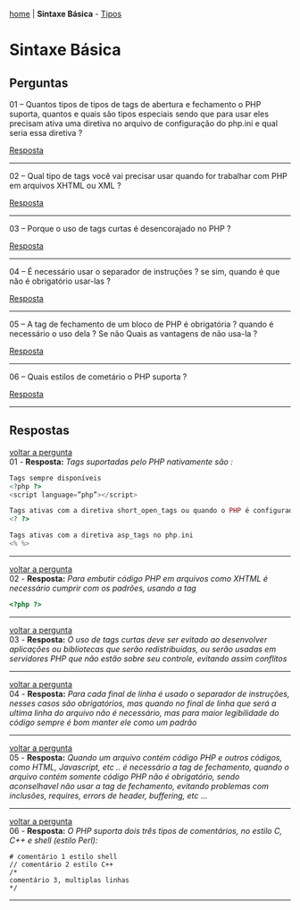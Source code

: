 [home](https://github.com/luk4z7/questionnairePHP/blob/master/pt_br/referencia-linguagem/home.md) | **Sintaxe Básica** - [Tipos](https://github.com/luk4z7/questionnairePHP/blob/master/pt_br/referencia-linguagem/tipos.md)


Sintaxe Básica
==============

Perguntas
---------

<a name="back01">01</a> – Quantos tipos de tipos de tags de abertura e fechamento o PHP suporta, quantos e quais são tipos especiais sendo 
que para usar eles precisam ativa uma diretiva no arquivo de configuração do php.ini e qual seria essa diretiva ?

<a href="#01">Resposta</a>
***


<a name="back02">02</a> – Qual tipo de tags você vai precisar usar quando for trabalhar com PHP em arquivos XHTML ou XML ?

<a href="#02">Resposta</a>
***


<a name="back03">03</a> – Porque o uso de tags curtas é desencorajado no PHP ?

<a href="#03">Resposta</a>
***


<a name="back04">04</a> – É necessário usar o separador de instruções ? se sim, quando é que não é obrigatório usar-las ?

<a href="#04">Resposta</a>
***


<a name="back05">05</a> – A tag de fechamento de um bloco de PHP é obrigatória ? quando é necessário o uso dela ? Se não Quais 
as vantagens de não usa-la ?

<a href="#05">Resposta</a>
***


<a name="back06">06</a> – Quais estilos de cometário o PHP suporta ?

<a href="#06">Resposta</a>
***



Respostas
---------

<a href="#back01">voltar a pergunta</a><br/>
<a name="01">01</a> - **Resposta:** _Tags suportadas pelo PHP nativamente são :_

```php
Tags sempre disponíveis
<?php ?>
<script language=”php”></script>

Tags ativas com a diretiva short_open_tags ou quando o PHP é configurado com a opção --enable-short-tags
<? ?>

Tags ativas com a diretiva asp_tags no php.ini
<% %>
```
***


<a href="#back02">voltar a pergunta</a><br/>
<a name="02">02</a> - **Resposta:** _Para embutir código PHP em arquivos como XHTML é necessário cumprir com os padrões, usando a tag_

```php
<?php ?>
```
***


<a href="#back03">voltar a pergunta</a><br/>
<a name="03">03</a> - **Resposta:** _O uso de tags curtas deve ser evitado ao desenvolver aplicações ou bibliotecas que serão 
redistribuidas, ou serão usadas em servidores PHP que não estão sobre seu controle, evitando assim conflitos_

***


<a href="#back04">voltar a pergunta</a><br/>
<a name="04">04</a> - **Resposta:** _Para cada final de linha é usado o separador de instruções, nesses casos são obrigatórios, 
mas quando no final de linha que será a ultima linha do arquivo não é necessário, mas para maior legibilidade do código sempre é 
bom manter ele como um padrão_

***


<a href="#back05">voltar a pergunta</a><br/>
<a name="05">05</a> - **Resposta:** _Quando um arquivo contém código PHP e outros códigos, como HTML, Javascript, etc .. 
é necessário a tag de fechamento, quando o arquivo contém somente código PHP não é obrigatório, sendo aconselhavel não usar a tag de 
fechamento, evitando problemas com inclusões, requires, errors de header, buffering, etc ..._

***


<a href="#back06">voltar a pergunta</a><br/>
<a name="06">06</a> - **Resposta:** _O PHP suporta dois três tipos de comentários, no estilo C, C++ e shell (estilo Perl):_

    # comentário 1 estilo shell
    // comentário 2 estilo C++
    /*
    comentário 3, multiplas linhas
    */

***
